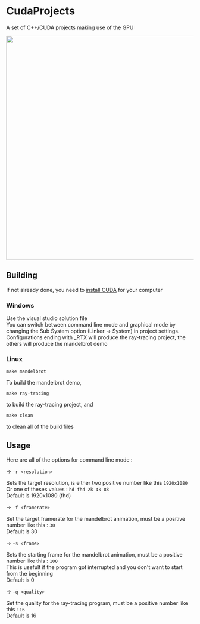 # CudaProjects
A set of C++/CUDA projects making use of the GPU

<img src="https://github.com/getItemFromBlock/CudaProjects/blob/main/Assets/final_render_q1024.jpg" height="600" />

## Building
If not already done, you need to [install CUDA](https://docs.nvidia.com/cuda/cuda-quick-start-guide/index.html) for your computer
### Windows
Use the visual studio solution file  
You can switch between command line mode and graphical mode by changing the Sub System option (Linker -> System) in project settings.  
Configurations ending with _RTX will produce the ray-tracing project, the others will produce the mandelbrot demo
### Linux
```make mandelbrot```  

To build the mandelbrot demo,  

```make ray-tracing```  

to build the ray-tracing project, and  


```make clean```  

to clean all of the build files

## Usage
Here are all of the options for command line mode :  

-> ```-r <resolution>```  

Sets the target resolution, <resolution> is either two positive number like this ```1920x1080```  
Or one of theses values : ```hd fhd 2k 4k 8k```  
Default is 1920x1080 (fhd)

-> ```-f <framerate>```  

Set the target framerate for the mandelbrot animation, <framerate> must be a positive number like this : ```30```  
Default is 30

-> ```-s <frame>```   

Sets the starting frame for the mandelbrot animation, <frame> must be a positive number like this : ```100```  
This is usefult if the program got interrupted and you don't want to start from the beginning  
Default is 0

-> ```-q <quality>```  

Set the quality for the ray-tracing program, <quality> must be a positive number like this : ```16```  
Default is 16
